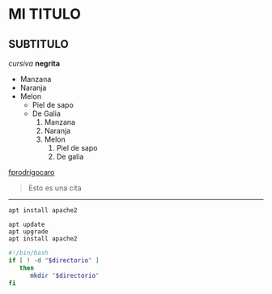 # MI TITULO
## SUBTITULO

<!-- FORMATOS -->
*cursiva*
**negrita**

<!-- Listas -->
* Manzana
* Naranja
* Melon
    * Piel de sapo
    * De Galia
      1. Manzana
      2. Naranja
      3. Melon
         1. Piel de sapo
         2. De galia

<!-- Enlaces -->
[fprodrigocaro](https://fprodrigocaro.org)

<!-- Citas -->
> Esto es una cita

<!-- Linea Horizontal -->
---

<!-- Codigo -->
`apt install apache2`
```
apt update
apt upgrade
apt install apache2
```
<!-- codigo con colores -->
```sh
#!/bin/bash
if [ ! -d "$directorio" ]
   then
      mkdir "$directorio"
fi
```
